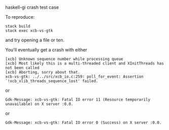 haskell-gi crash test case


To reproduce:
```
stack build
stack exec xcb-vs-gtk
```
and try opening a file or ten.


You'll eventually get a crash with either

```
[xcb] Unknown sequence number while processing queue
[xcb] Most likely this is a multi-threaded client and XInitThreads has not been called
[xcb] Aborting, sorry about that.
xcb-vs-gtk: ../../src/xcb_io.c:259: poll_for_event: Assertion `!xcb_xlib_threads_sequence_lost' failed.
```
or
```
Gdk-Message: xcb-vs-gtk: Fatal IO error 11 (Resource temporarily unavailable) on X server :0.0.
```
or
```
Gdk-Message: xcb-vs-gtk: Fatal IO error 0 (Success) on X server :0.0.
```
